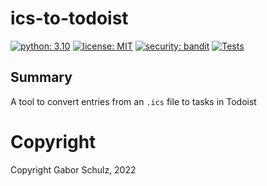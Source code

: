 # ics-to-todoist

[![python: 3.10](https://img.shields.io/badge/python-3.11-brightgreen)](https://python.org)
[![license: MIT](https://img.shields.io/badge/license-MIT-blue)](https://opensource.org/licenses/MIT)
[![security: bandit](https://img.shields.io/badge/security-bandit-yellow.svg)](https://github.com/PyCQA/bandit)
[![Tests](https://github.com/gaborschulz/ics-to-todoist/actions/workflows/pytest.yml/badge.svg)](https://github.com/gaborschulz/ics-to-todoist/actions/workflows/pytest.yml)

## Summary

A tool to convert entries from an `.ics` file to tasks in Todoist

# Copyright

Copyright Gabor Schulz, 2022
